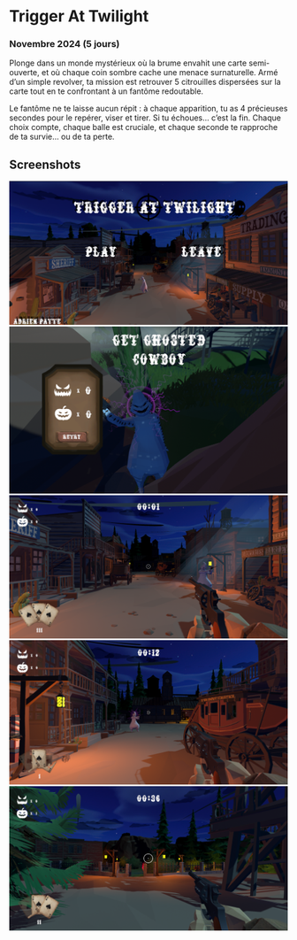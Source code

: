 # Trigger At Twilight
### Novembre 2024 (5 jours)

Plonge dans un monde mystérieux où la brume envahit une carte semi-ouverte, et où chaque coin sombre cache une menace surnaturelle. Armé d’un simple revolver, ta mission est retrouver 5 citrouilles dispersées sur la carte tout en te confrontant à un fantôme redoutable.   

Le fantôme ne te laisse aucun répit : à chaque apparition, tu as 4 précieuses secondes pour le repérer, viser et tirer. Si tu échoues... c’est la fin. Chaque choix compte, chaque balle est cruciale, et chaque seconde te rapproche de ta survie… ou de ta perte.   

## Screenshots
![Screen 1](./ABulletForOneOfUs/Screenshots/TAT1.PNG)
![Screen 1](./ABulletForOneOfUs/Screenshots/TAT2.PNG)
![Screen 1](./ABulletForOneOfUs/Screenshots/TAT3.PNG)
![Screen 1](./ABulletForOneOfUs/Screenshots/TAT4.PNG)
![Screen 1](./ABulletForOneOfUs/Screenshots/TAT5.PNG)
